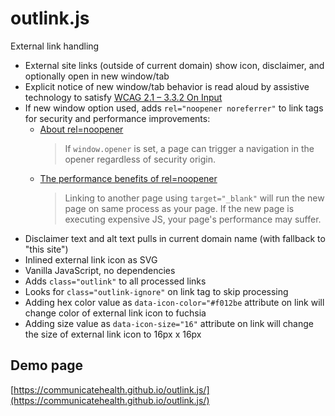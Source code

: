 # outlink.js

External link handling

- External site links (outside of current domain) show icon, disclaimer, and optionally open in new window/tab
- Explicit notice of new window/tab behavior is read aloud by assistive technology to satisfy [WCAG 2.1 – 3.3.2 On Input](https://www.w3.org/TR/WCAG21/#on-input)
- If new window option used, adds `rel="noopener noreferrer"` to link tags for security and performance improvements:
  - [About rel=noopener](https://mathiasbynens.github.io/rel-noopener/)
    > If `window.opener` is set, a page can trigger a navigation in the opener regardless of security origin.
  - [The performance benefits of rel=noopener](https://jakearchibald.com/2016/performance-benefits-of-rel-noopener/)
    > Linking to another page using `target="_blank"` will run the new page on same process as your page. If the new page is executing expensive JS, your page's performance may suffer.
- Disclaimer text and alt text pulls in current domain name (with fallback to "this site")
- Inlined external link icon as SVG
- Vanilla JavaScript, no dependencies
- Adds `class="outlink"` to all processed links
- Looks for `class="outlink-ignore"` on link tag to skip processing
- Adding hex color value as `data-icon-color="#f012be` attribute on link will change color of external link icon to fuchsia
- Adding size value as `data-icon-size="16"` attribute on link will change the size of external link icon to 16px x 16px

## Demo page

[https://communicatehealth.github.io/outlink.js/](https://communicatehealth.github.io/outlink.js/)
